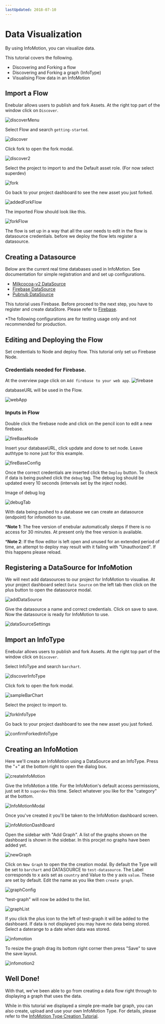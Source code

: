 ```yaml
---
lastUpdated: 2018-07-10
---
```


# Data Visualization

By using InfoMotion, you can visualize data.

This tutorial covers the following. 

- Discovering and Forking a flow 
- Discovering and Forking a graph (InfoType) 
- Visualising Flow data in an InfoMotion 

## Import a Flow 

Enebular allows users to publish and fork Assets. At the right top part of the window click on `Discover`. 

![discoverMenu](./../../img/GetStarted/DataVisualization-discoverMenu.png)

Select Flow and search `getting-started`. 

![discover](./../../img/GetStarted/DataVisualization-discover.png)

Click fork to open the fork modal.

![discover2](./../../img/GetStarted/DataVisualization-discover2.png)

Select the project to import to and the Default asset role. (For now select superdev)

![fork](./../../img/GetStarted/DataVisualization-fork.png)

Go back to your project dashboard to see the new asset you just forked. 

![addedForkFlow](./../../img/GetStarted/DataVisualization-addedForkFlow.png)

The imported Flow should look like this. 

![forkFlow](./../../img/GetStarted/DataVisualization-forkFlow.png)

The flow is set up in a way that all the user needs to 
edit in the flow is datasource credentials. before we deploy the flow lets register a datasource. 

## Creating a Datasource

Below are the current real time databases used in InfoMotion.
See documentation for simple registration and and set up configurations. 


- [Milkcocoa-v2  DataSource](./DatasourceMilkcocoa-v2.md)
- [Firebase DataSource](./DatasourceFirebase.md)
- [Pubnub  DataSource](./DatasourcePubnub.md)

This tutorial uses Firebase.
Before proceed to the next step, you have to register and create dataStore. Please refer to [Firebase](./DatasourceFirebase.md).


*The following configurations are for testing usage only and not recommended for production. 

## Editing and Deploying the Flow 

Set credentials to Node and deploy flow.
This tutorial only set uo Firebase Node.


### Credentials needed for Firebase.

At the overview page click on `Add firebase to your web app`. 
![firebase](./../../img/GetStarted/DataVisualization-fireBase-en.png)

databaseURL will be used in the Flow.

![webApp](./../../img/GetStarted/DataVisualization-webApp-en.png)

### Inputs in Flow

Double click the firebase node and click on the pencil icon to edit a new firebase. 

![fireBaseNode](./../../img/GetStarted/DataVisualization-fireBaseNode.png)

Insert your databaseURL, click update and done to set node. 
Leave authtype to none just for this example. 

![fireBaseConfig](./../../img/GetStarted/DataVisualization-fireBaseConfig.png)


Once the correct credentials are inserted click the `Deploy` button. To check if data is being pushed click the `debug` tag. 
The debug log should be updated every 10 seconds (intervals set by the inject node).

Image of debug log 

![debugTab](./../../img/GetStarted/DataVisualization-debugTab.png)

With data being pushed to a database we can create an datasource (endpoint) for infomotion to use.

***Note 1**: The free version of enebular automatically sleeps if there is no access for 30 minutes. At present only the free version is available.

***Note 2**: If the flow editor is left open and unused for an extended period of time, an attempt to deploy may result with it failing with "Unauthorized". If this happens please reload.

## Registering a DataSource for InfoMotion

We will next add datasources to our project for InfoMotion to visualise. At your project dashboard select `Data Source` on the left tab then click on the plus button to open the datasource modal. 

![addDataSource](./../../img/GetStarted/DataVisualization-addDataSource.png)

Give the datasource a name and correct credentials.
Click on save to save. Now the datasource is ready for InfoMotion to use. 

![dataSourceSettings](./../../img/GetStarted/DataVisualization-dataSourceSettings.png)

## Import an InfoType

Enebular allows users to publish and fork Assets. At the right top part of the window click on `Discover`. 

Select InfoType and search `barchart`. 

![discoverInfoType](./../../img/GetStarted/DataVisualization-discoverInfoType.png)

Click fork to open the fork modal. 

![sampleBarChart](./../../img/GetStarted/DataVisualization-sampleBarChart.png)

Select the project to import to. 

![forkInfoType](./../../img/GetStarted/DataVisualization-forkInfoType.png)

Go back to your project dashboard to see the new asset you just forked. 

![confirmForkedInfoType](./../../img/GetStarted/DataVisualization-confirmForkedInfoType.png)

##  Creating an InfoMotion

Here we'll create an InfoMotion using a DataSource and an InfoType. Press the "+" at the bottom right to open the dialog box.

![createInfoMotion](./../../img/GetStarted/DataVisualization-createInfoMotion.png)

Give the InfoMotion a title. For the InfoMotion's default access permissions, just set it to `superdev` this time. Select whatever you like for the "category" at the bottom.

![InfoMotionModal](./../../img/GetStarted/DataVisualization-InfoMotionModal.png)

Once you've created it you'll be taken to the InfoMotion dashboard screen.

![infoMotionDashBoard](./../../img/GetStarted/DataVisualization-InfoMotionDashBoard.png)

Open the sidebar with "Add Graph". A list of the graphs shown on the dashboard is shown in the sidebar. In this procjet no graphs have been added yet. 

![newGraph](./../../img/GetStarted/DataVisualization-newGraph.png)

Click on `New Graph` to open the the creation modal. 
By default the Type will be set to `barchart` and DATASOURCE to `test-datasource`. 
The Label corresponds to x axis set as `country` and Value to the y axis `value`. These are set by default.
Edit the name as you like then `create graph`. 

![graphConfig](./../../img/GetStarted/DataVisualization-graphConfig.png)

"test-graph" will now be added to the list. 

![graphList](./../../img/GetStarted/DataVisualization-graphList.png)

If you click the plus icon to the left of test-graph it will be added to the dashboard. If data is not displayed you may have no data being stored. Select a daterange to a date when data was stored. 

![infomotion](./../../img/GetStarted/DataVisualization-infomotion.png)

To resize the graph drag its bottom right corner then press "Save" to save the save layout.

![infomotion2](./../../img/GetStarted/DataVisualization-infomotion2.png)

## Well Done!

With that, we've been able to go from creating a data flow right through to displaying a graph that uses the data.

While in this tutorial we displayed a simple pre-made bar graph, you can also create, upload and use your own InfoMotion Type. For details, please refer to the [InfoMotion Type Creation Tutorial](/developers/infomotion-type-tutorial).